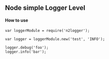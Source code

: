 
## Node simple Logger Level

#### How to use

```
var loggerModule = require('n2logger');

var logger = loggerModule.new('test', 'INFO');

logger.debug('foo');
logger.info('bar');
```
